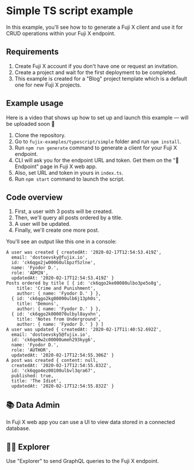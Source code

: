 # Simple TS script example

In this example, you'll see how to to generate a Fuji X client and use it for CRUD operations within your Fuji X endpoint.

## Requirements

1. Create Fuji X account if you don't have one or request an invitation.
2. Create a project and wait for the first deployment to be completed.
3. This example is created for a "Blog" project template which is a default one for new Fuji X projects.

## Example usage

Here is a video that shows up how to set up and launch this example — will be uploaded soon 🙌

1. Clone the repository.
2. Go to `fujix-examples/typescript/simple` folder and run `npm install`.
3. Run `npm run generate` command to generate a client for your Fuji X endpoint.
4. CLI will ask you for the endpoint URL and token. Get them on the "🚀 Endpoint" page in Fuji X web app.
5. Also, set URL and token in yours in `index.ts`.
6. Run `npm start` command to launch the script.

## Code overview

1. First, a user with 3 posts will be created.
2. Then, we'll query all posts ordered by a title.
3. A user will be updated.
4. Finally, we'll create one more post.

You'll see an output like this one in a console:

```
A user was created { createdAt: '2020-02-17T12:54:53.419Z',
  email: 'dostoevsky@fujix.io',
  id: 'ck6qgo2jw00060ulbpzf5zlne',
  name: 'Fyodor D.',
  role: 'ADMIN',
  updatedAt: '2020-02-17T12:54:53.419Z' }
Posts ordered by title [ { id: 'ck6qgo2ke00080ulbo3pe5o8g',
    title: 'Crime and Punishment',
    author: { name: 'Fyodor D.' } },
  { id: 'ck6qgo2kg00090ulb6j13ph0s',
    title: 'Demons',
    author: { name: 'Fyodor D.' } },
  { id: 'ck6qgo2k000070ulbyl8ayxhn',
    title: 'Notes from Underground',
    author: { name: 'Fyodor D.' } } ]
A user was updated { createdAt: '2020-02-17T11:40:52.692Z',
  email: 'dostoevsky5@fujix.io',
  id: 'ck6qe0w2c00000umeh293kyg6',
  name: 'Fyodor D.',
  role: 'AUTHOR',
  updatedAt: '2020-02-17T12:54:55.306Z' }
A post was created { content: null,
  createdAt: '2020-02-17T12:54:55.832Z',
  id: 'ck6qgo4ez00100ulbvl3qra67',
  published: true,
  title: 'The Idiot',
  updatedAt: '2020-02-17T12:54:55.832Z' }
```

## 📚 Data Admin

In Fuji X web app you can use a UI to view data stored in a connected database.

## 🏄‍♂️ Explorer 

Use "Explorer" to send GraphQL queries to the Fuji X endpoint.